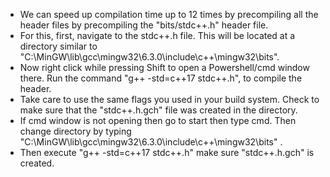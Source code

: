 * We can speed up compilation time up to 12 times by precompiling all the header files by precompiling the "bits/stdc++.h" header file. <br>
* For this, first, navigate to the stdc++.h file. This will be located at a directory similar to  "C:\MinGW\lib\gcc\mingw32\6.3.0\include\c++\mingw32\bits". <br>
* Now right click while pressing Shift to open a Powershell/cmd window there. Run the command "g++ -std=c++17 stdc++.h", to compile the header. <br>
* Take care to use the same flags you used in your build system. Check to make sure that the "stdc++.h.gch" file was created in the directory. <br>
* If cmd window is not opening then go to start then type cmd. Then change directory by typing "C:\MinGW\lib\gcc\mingw32\6.3.0\include\c++\mingw32\bits" . <br>
* Then execute "g++ -std=c++17 stdc++.h" make sure "stdc++.h.gch" is created. <br>
